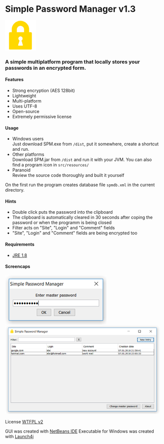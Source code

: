 # Simple Password Manager v1.3
![alt text](https://github.com/AlexIII/spm/blob/master/src/resources/ico.png) 

### A simple multiplatform program that locally stores your passwords in an encrypted form.

#### Features
- Strong encryption (AES 128bit)
- Lightweight
- Multi-platform
- Uses UTF-8
- Open-source
- Extremely permissive license

#### Usage
- Windows users<br/>
Just download SPM.exe from `/dist`, put it somewhere, create a shortcut and run.
- Other platforms<br/>
Download SPM.jar from `/dist` and run it with your JVM. You can also find a program icon in `src/resources/`
- Paranoid<br/>
Review the source code thoroughly and built it yourself

On the first run the program creates database file `spmdb.xml` in the current directory.

#### Hints
- Double click puts the password into the clipboard
- The clipboard is automatically cleared in 30 seconds after coping the password or when the programm is being closed
- Filter acts on "Site", "Login" and "Comment" fields
- "Site", "Login" and "Comment" fields are being encrypted too

#### Requirements
- [JRE 1.8](http://www.oracle.com/technetwork/java/javase/downloads/jre8-downloads-2133155.html)

#### Screencaps
![alt text](https://github.com/AlexIII/spm/blob/master/sc1.png)
![alt text](https://github.com/AlexIII/spm/blob/master/sc2.png)

License
[WTFPL v2](http://www.wtfpl.net)

GUI was created with [NetBeans IDE](https://netbeans.org/)
Executable for Windows was created with [Launch4j](http://launch4j.sourceforge.net/)
